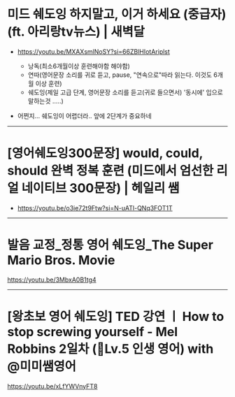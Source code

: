 # 미드 쉐도잉 하지말고, 이거 하세요 (중급자) (ft. 아리랑tv뉴스) | 새벽달
- https://youtu.be/MXAXsmlNoSY?si=66ZBlHIotAriplst

  - 낭독(최소6개월이상 훈련해야함 해야함)
  - 연따(영어문장 소리를 귀로 듣고, pause, "연속으로"따라 읽는다. 이것도 6개월 이상 훈련)
  - 쉐도잉(제일 고급 단계, 영어문장 소리를 듣고(귀로 들으면서) '동시에' 입으로 말하는것 .....)

- 어쩐지... 쉐도잉이 어렵더라.. 앞에 2단계가 중요하네

<hr>

# [영어쉐도잉300문장] would, could, should 완벽 정복 훈련 (미드에서 엄선한 리얼 네이티브 300문장) | 헤일리 쌤

- https://youtu.be/o3ie72t9Ftw?si=N-uATl-QNq3FOT1T



<hr>

# 발음 교정_정통 영어 쉐도잉_The Super Mario Bros. Movie

https://youtu.be/3MbxA0B1tg4

<hr>

# [왕초보 영어 쉐도잉] TED 강연 ㅣ How to stop screwing yourself - Mel Robbins 2일차 (🦋Lv.5 인생 영어) with @미미쌤영어

https://youtu.be/xLfYWVnyFT8
